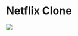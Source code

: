 <h1>Netflix Clone</h1>

<img src="https://yt3.ggpht.com/ytc/AAUvwngDBuChyi5LOiP4Od1GOqyczL6Sx9I-Ujk6rCP0Sg=s900-c-k-c0x00ffffff-no-rj" />
